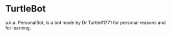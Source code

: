 # TurtleBot

a.k.a. PersonalBot, is a bot made by Dr Turtle#1771 for personal reasons and for learning.